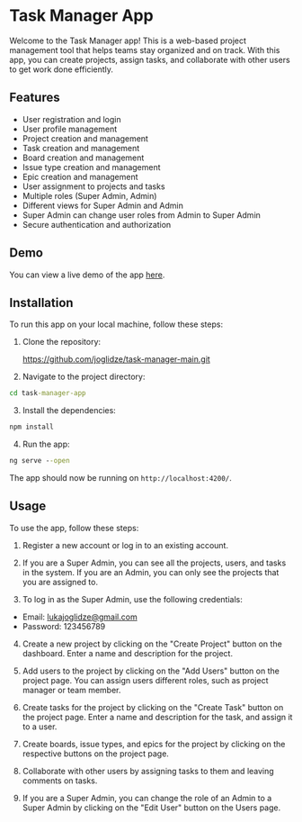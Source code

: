 # Task Manager App

Welcome to the Task Manager app! This is a web-based project management tool that helps teams stay organized and on track. With this app, you can create projects, assign tasks, and collaborate with other users to get work done efficiently.

## Features

- User registration and login
- User profile management
- Project creation and management
- Task creation and management
- Board creation and management
- Issue type creation and management
- Epic creation and management
- User assignment to projects and tasks
- Multiple roles (Super Admin, Admin)
- Different views for Super Admin and Admin
- Super Admin can change user roles from Admin to Super Admin
- Secure authentication and authorization
## Demo

You can view a live demo of the app [here](https://majestic-brigadeiros-eb78b9.netlify.app).

## Installation

To run this app on your local machine, follow these steps:

1. Clone the repository:

    https://github.com/joglidze/task-manager-main.git



2. Navigate to the project directory:

```cmd
cd task-manager-app

```
3. Install the dependencies:

```cmd
npm install
```

4. Run the app:

```cmd
ng serve --open
```

The app should now be running on `http://localhost:4200/`.

## Usage

To use the app, follow these steps:

1. Register a new account or log in to an existing account.

2. If you are a Super Admin, you can see all the projects, users, and tasks in the system. If you are an Admin, you can only see the projects that you are assigned to.

3. To log in as the Super Admin, use the following credentials:
- Email: lukajoglidze@gmail.com
- Password: 123456789
           
4. Create a new project by clicking on the "Create Project" button on the dashboard. Enter a name and description for the project.

5. Add users to the project by clicking on the "Add Users" button on the project page. You can assign users different roles, such as project manager or team member.

6. Create tasks for the project by clicking on the "Create Task" button on the project page. Enter a name and description for the task, and assign it to a user.

7. Create boards, issue types, and epics for the project by clicking on the respective buttons on the project page.

8. Collaborate with other users by assigning tasks to them and leaving comments on tasks.

9. If you are a Super Admin, you can change the role of an Admin to a Super Admin by clicking on the "Edit User" button on the Users page.




